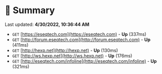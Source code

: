 # 📖 Summary
Last updated: **4/30/2022, 10:36:44 AM**

- `GET` [https://eseqtech.com](https://eseqtech.com) - **Up** (337ms)
- `GET` [http://forum.eseqtech.com](http://forum.eseqtech.com) - **Up** (411ms)
- `GET` [http://hexp.net](http://hexp.net) - **Up** (130ms)
- `GET` [http://ws.hexp.net](http://ws.hexp.net) - **Up** (176ms)
- `GET` [http://eseqtech.com/infoline](http://eseqtech.com/infoline) - **Up** (321ms)

